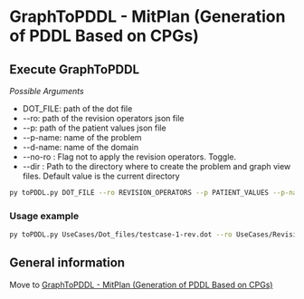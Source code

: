 # GraphToPDDL - MitPlan (Generation of PDDL Based on CPGs)

## Execute GraphToPDDL
*Possible Arguments*
- DOT_FILE: path of the dot file
- --ro: path of the revision operators json file
- --p: path of the patient values json file
- --p-name: name of the problem
- --d-name: name of the domain
- --no-ro : Flag not to apply the revision operators. Toggle.
- --dir : Path to the directory where to create the problem and graph view files. Default value is the current directory


````bash
py toPDDL.py DOT_FILE --ro REVISION_OPERATORS --p PATIENT_VALUES --p-name problem_name --d-name domain_name --dir dir_output_path
````

### Usage example
````bash
py toPDDL.py UseCases/Dot_files/testcase-1-rev.dot --ro UseCases/Revision_Operators/testcase-1-ro.json --p UseCases/PatientValues/patient-values-1-5.json --p-name problem1 --d-name domain1
````

## General information
Move to [GraphToPDDL - MitPlan (Generation of PDDL Based on CPGs)](src/readme.md)
